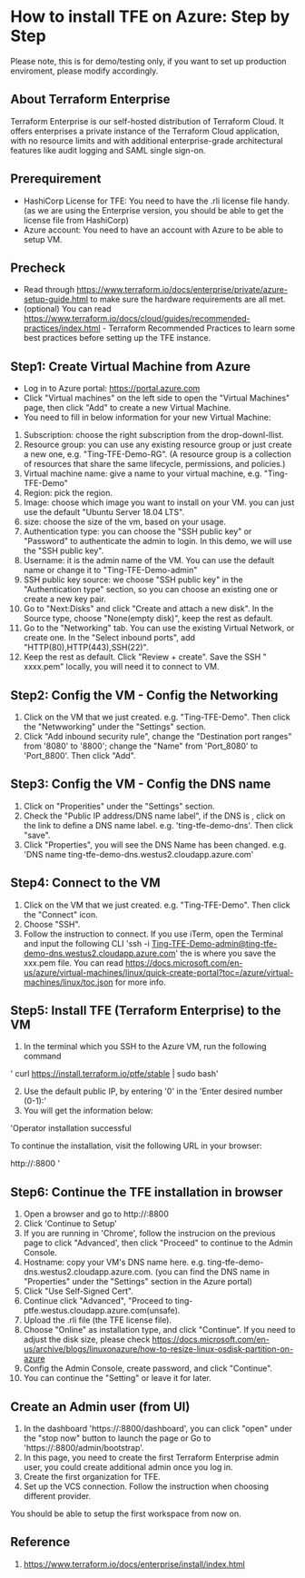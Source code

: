 # How to install TFE on Azure: Step by Step
Please note, this is for demo/testing only, if you want to set up production enviroment, please modify accordingly.

## About Terraform Enterprise
Terraform Enterprise is our self-hosted distribution of Terraform Cloud. It offers enterprises a private instance of the Terraform Cloud application, with no resource limits and with additional enterprise-grade architectural features like audit logging and SAML single sign-on.

## Prerequirement
* HashiCorp License for TFE: You need to have the .rli license file handy. (as we are using the Enterprise version, you should be able to get the license file from HashiCorp)
* Azure account: You need to have an account with Azure to be able to setup VM. 

## Precheck
* Read through https://www.terraform.io/docs/enterprise/private/azure-setup-guide.html to make sure the hardware requirements are all met.
* (optional) You can read https://www.terraform.io/docs/cloud/guides/recommended-practices/index.html - Terraform Recommended Practices to learn some best practices before setting up the TFE instance. 

## Step1: Create Virtual Machine from Azure
* Log in to Azure portal: https://portal.azure.com 
* Click "Virtual machines" on the left side to open the "Virtual Machines" page, then click "Add" to create a new Virtual Machine. 
* You need to fill in below information for your new Virtual Machine:
1. Subscription: choose the right subscription from the drop-downl-llist. 
2. Resource group: you can use any existing resource group or just create a new one, e.g. "Ting-TFE-Demo-RG". (A resource group is a collection of resources that share the same lifecycle, permissions, and policies.)
3. Virtual machine name: give a name to your virtual machine, e.g. "Ting-TFE-Demo"
4. Region: pick the region. 
5. Image: choose which image you want to install on your VM. you can just use the default "Ubuntu Server 18.04 LTS". 
6. size: choose the size of the vm, based on your usage. 
7. Authentication type: you can choose the "SSH public key" or "Password" to authenticate the admin to login. In this demo, we will use the "SSH public key". 
8. Username: it is the admin name of the VM. You can use the default name or change it to "Ting-TFE-Demo-admin"
9. SSH public key source: we choose "SSH public key" in the "Authentication type" section, so you can choose an existing one or create a new key pair. 
10. Go to "Next:Disks" and click "Create and attach a new disk". In the Source type, choose "None(empty disk)", keep the rest as default.
11. Go to the "Networking" tab. You can use the existing Virtual Network, or create one. In the "Select inbound ports", add "HTTP(80),HTTP(443),SSH(22)".
12. Keep the rest as default. Click "Review + create". Save the SSH " xxxx.pem" locally, you will need it to connect to VM.

## Step2: Config the VM - Config the Networking
1. Click on the VM that we just created. e.g. "Ting-TFE-Demo". Then click the "Netwworking" under the "Settings" section. 
2. Click "Add inbound security rule", change the "Destination port ranges" from '8080' to '8800'; change the "Name" from 'Port_8080' to 'Port_8800'. Then click "Add".

## Step3: Config the VM - Config the DNS name
1. Click on "Properities" under the "Settings" section.
2. Check the "Public IP address/DNS name label", if the DNS is <none>, click on the link to define a DNS name label. e.g. 'ting-tfe-demo-dns'. Then click "save".
3. Click "Properties", you will see the DNS Name has been changed. e.g. 'DNS name
ting-tfe-demo-dns.westus2.cloudapp.azure.com'

## Step4: Connect to the VM
1. Click on the VM that we just created. e.g. "Ting-TFE-Demo". Then click the "Connect" icon.
2. Choose "SSH". 
3. Follow the instruction to connect. If you use iTerm, open the Terminal and input the following CLI 'ssh -i <private key path> Ting-TFE-Demo-admin@ting-tfe-demo-dns.westus2.cloudapp.azure.com' the <private key path> is where you save the xxx.pem file. You can read https://docs.microsoft.com/en-us/azure/virtual-machines/linux/quick-create-portal?toc=/azure/virtual-machines/linux/toc.json for more info. 

## Step5: Install TFE (Terraform Enterprise) to the VM
1. In the terminal which you SSH to the Azure VM, run the following command 

' curl https://install.terraform.io/ptfe/stable | sudo bash'

2. Use the default public IP, by entering '0' in the 'Enter desired number (0-1):' 
3. You will get the information below: 

'Operator installation successful

To continue the installation, visit the following URL in your browser:

  http://<the Public IP address>:8800 ' 

## Step6: Continue the TFE installation in browser
1. Open a browser and go to http://<the Public IP address>:8800
2. Click 'Continue to Setup' 
3. If you are running in 'Chrome', follow the instrucion on the previous page to click "Advanced', then click "Proceed" to continue to the Admin Console.
4. Hostname: copy your VM's DNS name here. e.g. ting-tfe-demo-dns.westus2.cloudapp.azure.com. (you can find the DNS name in "Properties" under the "Settings" section in the Azure portal)
5. Click "Use Self-Signed Cert". 
6. Continue click "Advanced", "Proceed to ting-ptfe.westus.cloudapp.azure.com(unsafe).
7. Upload the .rli file (the TFE license file).
8. Choose "Online" as installation type, and click "Continue". If you need to adjust the disk size, please check https://docs.microsoft.com/en-us/archive/blogs/linuxonazure/how-to-resize-linux-osdisk-partition-on-azure
9. Config the Admin Console, create password, and click "Continue". 
10. You can continue the "Setting" or leave it for later. 

## Create an Admin user (from UI)
1. In the dashboard 'https://<host name>:8800/dashboard', you can click "open" under the "stop now" button to launch the page or Go to 'https://<host name>:8800/admin/bootstrap'.
2. In this page, you need to create the first Terraform Enterprise admin user, you could create additional admin once you log in. 
3. Create the first organization for TFE. 
4. Set up the VCS connection. Follow the instruction when choosing different provider.

You should be able to setup the first workspace from now on.

## Reference
1. https://www.terraform.io/docs/enterprise/install/index.html 




